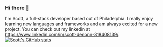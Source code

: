 ### Hi there 👋
I'm Scott, a full-stack developer based out of Philadelphia. I really enjoy learning new languages and frameworks and am always excited for a new project. You can check out my linkedin at https://www.linkedin.com/in/scott-denonn-318408139/.
[![Scott's GitHub stats](https://github-readme-stats.vercel.app/api?username=scottd988)](https://github.com/scottd988/github-readme-stats)

<!--
**scottd988/scottd988** is a ✨ _special_ ✨ repository because its `README.md` (this file) appears on your GitHub profile.

Here are some ideas to get you started:

- 🔭 I’m currently working on ...
- 🌱 I’m currently learning ...
- 👯 I’m looking to collaborate on ...
- 🤔 I’m looking for help with ...
- 💬 Ask me about ...
- 📫 How to reach me: ...
- 😄 Pronouns: ...
- ⚡ Fun fact: ...
-->
